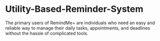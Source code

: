 # Utility-Based-Reminder-System
The primary users of RemindMe+ are individuals who need an easy and reliable way to manage their daily tasks, appointments, and deadlines without the hassle of complicated tools.
